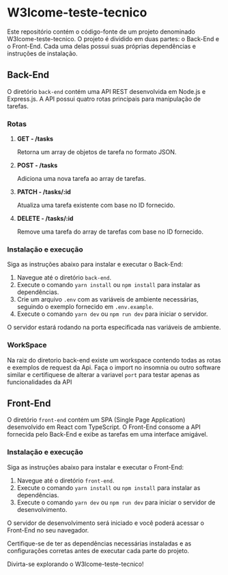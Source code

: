 # W3lcome-teste-tecnico

Este repositório contém o código-fonte de um projeto denominado W3lcome-teste-tecnico. O projeto é dividido em duas partes: o Back-End e o Front-End. Cada uma delas possui suas próprias dependências e instruções de instalação.

## Back-End

O diretório `back-end` contém uma API REST desenvolvida em Node.js e Express.js. A API possui quatro rotas principais para manipulação de tarefas.

### Rotas

1. **GET - /tasks**

   Retorna um array de objetos de tarefa no formato JSON.

2. **POST - /tasks**

   Adiciona uma nova tarefa ao array de tarefas.

3. **PATCH - /tasks/:id**

   Atualiza uma tarefa existente com base no ID fornecido.

4. **DELETE - /tasks/:id**

   Remove uma tarefa do array de tarefas com base no ID fornecido.

### Instalação e execução

Siga as instruções abaixo para instalar e executar o Back-End:

1. Navegue até o diretório `back-end`.
2. Execute o comando `yarn install` ou `npm install` para instalar as dependências.
3. Crie um arquivo `.env` com as variáveis de ambiente necessárias, seguindo o exemplo fornecido em `.env.example`.
4. Execute o comando `yarn dev` ou `npm run dev` para iniciar o servidor.

O servidor estará rodando na porta especificada nas variáveis de ambiente.

### WorkSpace

Na raiz do diretorio back-end existe um workspace contendo todas as rotas e exemplos de request da Api. Faça o import no insomnia ou outro software similar e certifiquese de alterar a variavel `port` para testar apenas as funcionalidades da API

## Front-End

O diretório `front-end` contém um SPA (Single Page Application) desenvolvido em React com TypeScript. O Front-End consome a API fornecida pelo Back-End e exibe as tarefas em uma interface amigável.

### Instalação e execução

Siga as instruções abaixo para instalar e executar o Front-End:

1. Navegue até o diretório `front-end`.
2. Execute o comando `yarn install` ou `npm install` para instalar as dependências.
3. Execute o comando `yarn dev` ou `npm run dev` para iniciar o servidor de desenvolvimento.

O servidor de desenvolvimento será iniciado e você poderá acessar o Front-End no seu navegador.

Certifique-se de ter as dependências necessárias instaladas e as configurações corretas antes de executar cada parte do projeto.

Divirta-se explorando o W3lcome-teste-tecnico!
